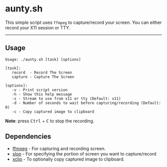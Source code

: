 # aunty.sh
This simple script uses `ffmpeg` to capture/record your
screen. You can either record your X11 session or TTY.

---
## Usage

```plain
Usage: ./aunty.sh [task] [options]

[task]:
   record  - Record The Screen
   capture - Capture The Screen

[options]:
   -v - Print script version
   -h - Show this help message
   -s - Stream to use from x11 or tty (Default: x11)
   -d - Number of seconds to wait before capturing/recording (Default: 0)
   -c - Copy captured image to clipboard
```

**Note**: press <kbd>Ctrl</kbd> + <kbd>C</kbd> to stop the recording.

## Dependencies

- [ffmpeg](https://repology.org/project/ffmpeg/) - For capturing and recording screen.
- [slop](https://repology.org/project/slop/) - For specifying the portion of screen you want to capture/record
- [xclip](https://repology.org/project/xclip/) - To optionally copy captured image to clipboard.

